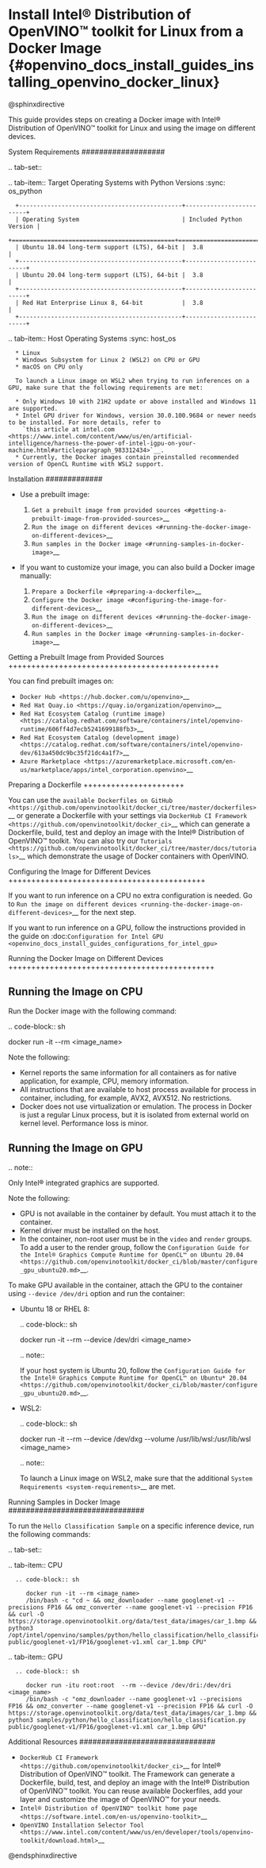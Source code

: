 # Install Intel® Distribution of OpenVINO™ toolkit for Linux from a Docker Image {#openvino_docs_install_guides_installing_openvino_docker_linux}


@sphinxdirective

This guide provides steps on creating a Docker image with Intel® Distribution of OpenVINO™ toolkit for Linux and using the image on different devices. 

System Requirements
###################

.. tab-set::

   .. tab-item:: Target Operating Systems with Python Versions
      :sync: os_python
     
      +----------------------------------------------+-------------------------+
      | Operating System                             | Included Python Version |
      +==============================================+=========================+
      | Ubuntu 18.04 long-term support (LTS), 64-bit |  3.8                    |
      +----------------------------------------------+-------------------------+
      | Ubuntu 20.04 long-term support (LTS), 64-bit |  3.8                    |
      +----------------------------------------------+-------------------------+
      | Red Hat Enterprise Linux 8, 64-bit           |  3.8                    |
      +----------------------------------------------+-------------------------+
   
   .. tab-item:: Host Operating Systems
      :sync: host_os
   
      * Linux
      * Windows Subsystem for Linux 2 (WSL2) on CPU or GPU
      * macOS on CPU only
      
      To launch a Linux image on WSL2 when trying to run inferences on a GPU, make sure that the following requirements are met:
    
      * Only Windows 10 with 21H2 update or above installed and Windows 11 are supported.
      * Intel GPU driver for Windows, version 30.0.100.9684 or newer needs to be installed. For more details, refer to
        `this article at intel.com <https://www.intel.com/content/www/us/en/artificial-intelligence/harness-the-power-of-intel-igpu-on-your-machine.html#articleparagraph_983312434>`__.
      * Currently, the Docker images contain preinstalled recommended version of OpenCL Runtime with WSL2 support.
   

Installation
#############

* Use a prebuilt image:
  
  1. `Get a prebuilt image from provided sources <#getting-a-prebuilt-image-from-provided-sources>`__
  2. `Run the image on different devices <#running-the-docker-image-on-different-devices>`__
  3. `Run samples in the Docker image <#running-samples-in-docker-image>`__

* If you want to customize your image, you can also build a Docker image manually:
  
  1. `Prepare a Dockerfile <#preparing-a-dockerfile>`__
  2. `Configure the Docker image <#configuring-the-image-for-different-devices>`__
  3. `Run the image on different devices <#running-the-docker-image-on-different-devices>`__
  4. `Run samples in the Docker image <#running-samples-in-docker-image>`__


Getting a Prebuilt Image from Provided Sources
++++++++++++++++++++++++++++++++++++++++++++++

You can find prebuilt images on:

- `Docker Hub <https://hub.docker.com/u/openvino>`__
- `Red Hat Quay.io <https://quay.io/organization/openvino>`__
- `Red Hat Ecosystem Catalog (runtime image) <https://catalog.redhat.com/software/containers/intel/openvino-runtime/606ff4d7ecb5241699188fb3>`__
- `Red Hat Ecosystem Catalog (development image) <https://catalog.redhat.com/software/containers/intel/openvino-dev/613a450dc9bc35f21dc4a1f7>`__
- `Azure Marketplace <https://azuremarketplace.microsoft.com/en-us/marketplace/apps/intel_corporation.openvino>`__

Preparing a Dockerfile
++++++++++++++++++++++

You can use the `available Dockerfiles on GitHub <https://github.com/openvinotoolkit/docker_ci/tree/master/dockerfiles>`__
or generate a Dockerfile with your settings via `DockerHub CI Framework <https://github.com/openvinotoolkit/docker_ci>`__
which can generate a Dockerfile, build, test and deploy an image with the Intel® Distribution of OpenVINO™ toolkit.
You can also try our `Tutorials <https://github.com/openvinotoolkit/docker_ci/tree/master/docs/tutorials>`__ 
which demonstrate the usage of Docker containers with OpenVINO. 

Configuring the Image for Different Devices
+++++++++++++++++++++++++++++++++++++++++++

If you want to run inference on a CPU no extra configuration is needed. 
Go to `Run the image on different devices <running-the-docker-image-on-different-devices>`__ for the next step.

If you want to run inference on a GPU, follow the instructions provided in the guide on 
:doc:`Configuration for Intel GPU <openvino_docs_install_guides_configurations_for_intel_gpu>`


Running the Docker Image on Different Devices
+++++++++++++++++++++++++++++++++++++++++++++

Running the Image on CPU
-------------------------

Run the Docker image with the following command:

.. code-block:: sh

   docker run -it --rm <image_name>


Note the following:

- Kernel reports the same information for all containers as for native application, 
  for example, CPU, memory information.
- All instructions that are available to host process available for process in container, 
  including, for example, AVX2, AVX512. No restrictions.
- Docker does not use virtualization or emulation. The process in Docker is just a regular 
  Linux process, but it is isolated from external world on kernel level. Performance loss is minor.


Running the Image on GPU
-------------------------

.. note:: 
  
   Only Intel® integrated graphics are supported.

Note the following:

- GPU is not available in the container by default. You must attach it to the container.
- Kernel driver must be installed on the host.
- In the container, non-root user must be in the ``video`` and ``render`` groups. 
  To add a user to the render group, follow the 
  `Configuration Guide for the Intel® Graphics Compute Runtime for OpenCL™ on Ubuntu 20.04 <https://github.com/openvinotoolkit/docker_ci/blob/master/configure_gpu_ubuntu20.md>`__.

To make GPU available in the container, attach the GPU to the container using ``--device /dev/dri`` option and run the container:

* Ubuntu 18 or RHEL 8:
  
  .. code-block:: sh

     docker run -it --rm --device /dev/dri <image_name>

  .. note:: 
   
     If your host system is Ubuntu 20, follow the 
     `Configuration Guide for the Intel® Graphics Compute Runtime for OpenCL™ on Ubuntu* 20.04 <https://github.com/openvinotoolkit/docker_ci/blob/master/configure_gpu_ubuntu20.md>`__.

* WSL2:
  
  .. code-block:: sh

     docker run -it --rm --device /dev/dxg --volume /usr/lib/wsl:/usr/lib/wsl <image_name>

  .. note::
   
     To launch a Linux image on WSL2, make sure that the additional `System Requirements <system-requirements>`__ are met.


Running Samples in Docker Image
###############################

To run the ``Hello Classification Sample`` on a specific inference device, run the following commands:


.. tab-set::

   .. tab-item:: CPU

      .. code-block:: sh

         docker run -it --rm <image_name> 
         /bin/bash -c "cd ~ && omz_downloader --name googlenet-v1 --precisions FP16 && omz_converter --name googlenet-v1 --precision FP16 && curl -O https://storage.openvinotoolkit.org/data/test_data/images/car_1.bmp && python3 /opt/intel/openvino/samples/python/hello_classification/hello_classification.py public/googlenet-v1/FP16/googlenet-v1.xml car_1.bmp CPU"

   .. tab-item:: GPU

      .. code-block:: sh

         docker run -itu root:root  --rm --device /dev/dri:/dev/dri <image_name>
         /bin/bash -c "omz_downloader --name googlenet-v1 --precisions FP16 && omz_converter --name googlenet-v1 --precision FP16 && curl -O https://storage.openvinotoolkit.org/data/test_data/images/car_1.bmp && python3 samples/python/hello_classification/hello_classification.py public/googlenet-v1/FP16/googlenet-v1.xml car_1.bmp GPU"


Additional Resources
###############################

- `DockerHub CI Framework <https://github.com/openvinotoolkit/docker_ci>`__ for Intel® Distribution of OpenVINO™ toolkit. 
  The Framework can generate a Dockerfile, build, test, and deploy an image with the Intel® Distribution of OpenVINO™ toolkit. 
  You can reuse available Dockerfiles, add your layer and customize the image of OpenVINO™ for your needs.
- `Intel® Distribution of OpenVINO™ toolkit home page <https://software.intel.com/en-us/openvino-toolkit>`__
- `OpenVINO Installation Selector Tool <https://www.intel.com/content/www/us/en/developer/tools/openvino-toolkit/download.html>`__


@endsphinxdirective


